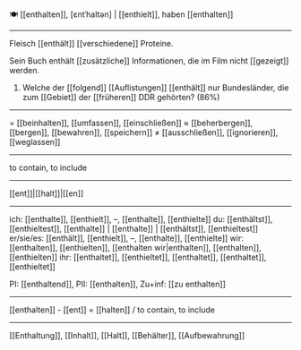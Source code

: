 🍽️ [[enthalten]], [ɛntˈhaltən] | [[enthielt]], haben [[enthalten]]

---
Fleisch [[enthält]] [[verschiedene]] Proteine.

Sein Buch enthält [[zusätzliche]] Informationen, die im Film nicht [[gezeigt]] werden.

1. Welche der [[folgend]] [[Auflistungen]] [[enthält]] nur Bundesländer, die zum [[Gebiet]] der [[früheren]] DDR gehörten? (86%)

---
= [[beinhalten]], [[umfassen]], [[einschließen]]
≈ [[beherbergen]], [[bergen]], [[bewahren]], [[speichern]]
≠ [[ausschließen]], [[ignorieren]], [[weglassen]]

---
to contain, to include

---
[[ent]]|[[halt]]|[[en]]

---
ich: [[enthalte]], [[enthielt]], –, [[enthalte]], [[enthielte]]
du: [[enthältst]], [[enthieltest]], [[enthalte]] | [[enthalte]] | [[enthältst]], [[enthieltest]]
er/sie/es: [[enthält]], [[enthielt]], –, [[enthalte]], [[enthielte]]
wir: [[enthalten]], [[enthielten]], [[enthalten wir|enthalten]], [[enthalten]], [[enthielten]]
ihr: [[enthaltet]], [[enthieltet]], [[enthaltet]], [[enthaltet]], [[enthieltet]]

PI: [[enthaltend]], PII: [[enthalten]], Zu+inf: [[zu enthalten]]

---
[[enthalten]] - [[ent]] = [[halten]] / to contain, to include

---
[[Enthaltung]], [[Inhalt]], [[Halt]], [[Behälter]], [[Aufbewahrung]]